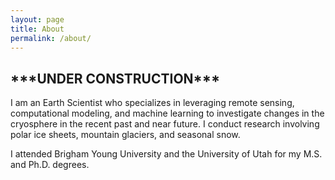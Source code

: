 ```yaml
---
layout: page
title: About
permalink: /about/
---
```


## \*\*\*UNDER CONSTRUCTION\*\*\*

I am an Earth Scientist who specializes in leveraging remote sensing, computational modeling, and machine learning to investigate changes in the cryosphere in the recent past and near future.
I conduct research involving polar ice sheets, mountain glaciers, and seasonal snow.

I attended Brigham Young University and the University of Utah for my M.S. and Ph.D. degrees.

<!-- This is the base Jekyll theme. You can find out more info about customizing your Jekyll theme, as well as basic Jekyll usage documentation at [jekyllrb.com](https://jekyllrb.com/)

You can find the source code for Minima at GitHub:
[jekyll][jekyll-organization] /
[minima](https://github.com/jekyll/minima)

You can find the source code for Jekyll at GitHub:
[jekyll][jekyll-organization] /
[jekyll](https://github.com/jekyll/jekyll)


[jekyll-organization]: https://github.com/jekyll -->
